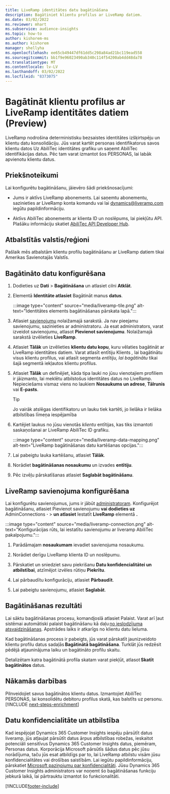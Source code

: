 ```yaml
---
title: LiveRamp identitātes datu bagātināšana
description: Bagātiniet klientu profilus ar LiveRamp datiem.
ms.date: 03/02/2022
ms.reviewer: mhart
ms.subservice: audience-insights
ms.topic: how-to
author: kishorem-ms
ms.author: kishorem
manager: shellyha
ms.openlocfilehash: ee65cb49447df61dd5c298a84ad21bc119ead558
ms.sourcegitcommit: bb1f9e96023490ab340c114f54200ab4dd48da78
ms.translationtype: MT
ms.contentlocale: lv-LV
ms.lasthandoff: 03/02/2022
ms.locfileid: "8373075"
---
```

# <a name="enrich-customer-profiles-with-identity-data-from-liveramp-preview"></a>Bagātināt klientu profilus ar LiveRamp identitātes datiem (Preview) 

LiveRamp nodrošina deterministisku bezsaistes identitātes izšķirtspēju un klientu datu konsolidāciju. Jūs varat kartēt personas identifikatorus savos klientu datos Uz AbiliTec identitātes grafiku un saņemt AbiliTec identifikācijas datus. Pēc tam varat izmantot šos PERSONAS, lai labāk apvienotu klientu datus. 

## <a name="prerequisites"></a>Priekšnoteikumi 

Lai konfigurētu bagātināšanu, jāievēro šādi priekšnosacījumi: 

- Jums ir aktīvs LiveRamp abonements. Lai saņemtu abonementu, sazinieties ar LiveRamp konta komandu vai lai [dynamics@liveramp.com](mailto:dynamics@liveramp.com) iegūtu papildinformāciju.   

- Aktīvs AbiliTec abonements ar klienta ID un noslēpums, lai piekļūtu API. Plašāku informāciju skatiet [AbiliTec API Developer Hub](https://developers.liveramp.com/abilitec-api/). 

## <a name="supported-countriesregions"></a>Atbalstītās valstis/reģioni 

Pašlaik mēs atbalstām klientu profilu bagātināšanu ar LiveRamp datiem tikai Amerikas Savienotajās Valstīs. 

## <a name="configure-the-enrichment"></a>Bagātināto datu konfigurēšana 

1. Dodieties uz **Dati** > **Bagātināšana** un atlasiet cilni **Atklāt**. 

1. Elementā **Identitāte atlasiet** Bagātināt manus **datus**. 

   :::image type="content" source="media/liveramp-tile.png" alt-text="Identitātes elements bagātināšanas pārskata lapā.":::

1. Atlasiet [savienojumu](connections.md) nolaižamajā sarakstā. Ja nav pieejamu savienojumu, sazinieties ar administratoru. Ja esat administrators, varat izveidot savienojumu, atlasot **Pievienot savienojumu**. Nolaižamajā sarakstā izvēlieties **LiveRamp**. 

1. Atlasiet **Tālāk** un izvēlieties **klientu datu kopu**, kuru vēlaties bagātināt ar LiveRamp identitātes datiem. Varat atlasīt entītiju Klients *,* lai bagātinātu visus klientu profilus, vai atlasīt segmenta *entītiju, lai bagātinātu* tikai šajā segmentā iekļautos klientu profilus. 

1. Atlasiet **Tālāk** un definējiet, kāda tipa lauki no jūsu vienotajiem profiliem ir jāizmanto, lai meklētu atbilstošus identitātes datus no LiveRamp. Nepieciešams vismaz viens no laukiem **Nosaukums un adrese**, **Tālrunis** vai **E-pasts**. 

   > [!TIP]
   > Jo vairāk atslēgas identifikatoru un lauku tiek kartēti, jo lielāka ir lielāka atbilstības līmeņa iespējamība 

1. Kartējiet laukus no jūsu vienotās *klientu* entītijas, kas tiks izmantoti saskaņošanai ar LiveRamp AbiliTec ID grafiku. 

   :::image type="content" source="media/liveramp-data-mapping.png" alt-text="LiveRamp bagātināšanas datu kartēšanas opcijas.":::

1. Lai pabeigtu lauka kartēšanu, atlasiet **Tālāk**. 

1. Norādiet **bagātināšanas nosaukumu** un izvades **entītiju**. 

1. Pēc izvēļu pārskatīšanas atlasiet **Saglabāt bagātināšanu**. 

## <a name="configure-the-connection-for-liveramp"></a>LiveRamp savienojuma konfigurēšana 

Lai konfigurētu savienojumus, jums ir jābūt [administratoram](connections.md). Konfigurējot bagātināšanu, atlasiet Pievienot savienojumu **vai dodieties uz** AdminConnections **·** > **un atlasiet** Iestatīt **LiveRamp** elementā **.** 

:::image type="content" source="media/liveramp-connection.png" alt-text="Konfigurācijas rūts, lai iestatītu savienojumu ar liveramp AbiliTec pakalpojumu.":::

1. Parādāmajam **nosaukumam** ievadiet savienojuma nosaukumu. 

1. Norādiet derīgu LiveRamp klienta ID un noslēpumu. 

1. Pārskatiet un sniedziet savu piekrišanu **Datu konfidencialitātei un atbilstībai**, atzīmējot izvēles rūtiņu **Piekrītu**. 

1. Lai pārbaudītu konfigurāciju, atlasiet **Pārbaudīt**. 

1. Lai pabeigtu savienojumu, atlasiet **Saglabāt**. 

## <a name="enrichment-results"></a>Bagātināšanas rezultāti 

Lai sāktu bagātināšanas procesu, komandjoslā atlasiet Palaist. Varat arī ļaut sistēmai automātiski palaist bagātināšanu kā daļu [no ieslodzījuma atsvaidzināšanas](system.md#schedule-tab). Apstrādes laiks ir atkarīgs no klientu datu lieluma. 

Kad bagātināšanas process ir pabeigts, jūs varat pārskatīt jaunizveidoto klientu profilu datus sadaļās **Bagātinātā bagātināšana**. Turklāt jūs redzēsit pēdējā atjauninājuma laiku un bagātināto profilu skaitu. 

Detalizētam katra bagātinātā profila skatam varat piekļūt, atlasot **Skatīt bagātinātos** datus. 

## <a name="next-steps"></a>Nākamās darbības

Pilnveidojiet savus bagātinātos klientu datus. Izmantojiet AbiliTec PERSONAS, lai konsolidētu debitoru profilus skatā, kas balstīts uz personu. 
[!INCLUDE [next-steps-enrichment](../includes/next-steps-enrichment.md)]

## <a name="data-privacy-and-compliance"></a>Datu konfidencialitāte un atbilstība 

Kad iespējojat Dynamics 365 Customer Insights iespēju pārsūtīt datus liveramp, jūs atļaujat pārsūtīt datus ārpus atbilstības robežas, ieskaitot potenciāli sensitīvus Dynamics 365 Customer Insights datus, piemēram, Personas datus. Korporācija Microsoft pārsūtīs šādus datus pēc jūsu norādījuma, taču jūs esat atbildīgs par to, lai LiveRamp atbilstu visām jūsu konfidencialitātes vai drošības saistībām. Lai iegūtu papildinformāciju, pārskatiet [Microsoft paziņojumu par konfidencialitāti](https://go.microsoft.com/fwlink/?linkid=396732). Jūsu Dynamics 365 Customer Insights administrators var noņemt šo bagātināšanas funkciju jebkurā laikā, lai pārtrauktu izmantot šo funkcionalitāti. 


[!INCLUDE[footer-include](../includes/footer-banner.md)]

